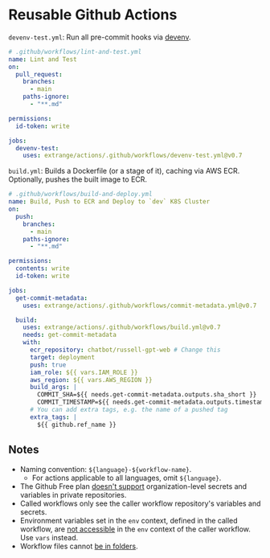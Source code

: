 # Reusable Github Actions

`devenv-test.yml`: Run all pre-commit hooks via [devenv].

```yaml
# .github/workflows/lint-and-test.yml
name: Lint and Test
on:
  pull_request:
    branches:
      - main
    paths-ignore:
      - "**.md"

permissions:
  id-token: write

jobs:
  devenv-test:
    uses: extrange/actions/.github/workflows/devenv-test.yml@v0.7
```

`build.yml`: Builds a Dockerfile (or a stage of it), caching via AWS ECR. Optionally, pushes the built image to ECR.

```yaml
# .github/workflows/build-and-deploy.yml
name: Build, Push to ECR and Deploy to `dev` K8S Cluster
on:
  push:
    branches:
      - main
    paths-ignore:
      - "**.md"

permissions:
  contents: write
  id-token: write

jobs:
  get-commit-metadata:
    uses: extrange/actions/.github/workflows/commit-metadata.yml@v0.7

  build:
    uses: extrange/actions/.github/workflows/build.yml@v0.7
    needs: get-commit-metadata
    with:
      ecr_repository: chatbot/russell-gpt-web # Change this
      target: deployment
      push: true
      iam_role: ${{ vars.IAM_ROLE }}
      aws_region: ${{ vars.AWS_REGION }}
      build_args: |
        COMMIT_SHA=${{ needs.get-commit-metadata.outputs.sha_short }}
        COMMIT_TIMESTAMP=${{ needs.get-commit-metadata.outputs.timestamp }}
      # You can add extra tags, e.g. the name of a pushed tag
      extra_tags: |
        ${{ github.ref_name }}
```

## Notes

- Naming convention: `${language}-${workflow-name}`.
  - For actions applicable to all languages, omit `${language}`.
- The Github Free plan [doesn't support] organization-level secrets and variables in private repositories.
- Called workflows only see the caller workflow repository's variables and secrets.
- Environment variables set in the `env` context, defined in the called workflow, are [not accessible] in the `env` context of the caller workflow. Use `vars` instead.
- Workflow files cannot [be in folders].

[doesn't support]: https://docs.github.com/en/actions/writing-workflows/choosing-what-your-workflow-does/store-information-in-variables#creating-configuration-variables-for-an-organization
[be in folders]: https://github.com/orgs/community/discussions/10773
[not accessible]: https://docs.github.com/en/actions/sharing-automations/reusing-workflows#limitations
[devenv]: https://devenv.sh
